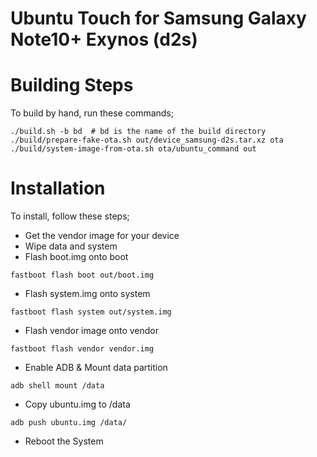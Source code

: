 # Ubuntu Touch for Samsung Galaxy Note10+ Exynos (d2s)

# Building Steps

To build by hand, run these commands;

```
./build.sh -b bd  # bd is the name of the build directory
./build/prepare-fake-ota.sh out/device_samsung-d2s.tar.xz ota
./build/system-image-from-ota.sh ota/ubuntu_command out
```

# Installation

To install, follow these steps;

- Get the vendor image for your device
- Wipe data and system
- Flash boot.img onto boot
```
fastboot flash boot out/boot.img
```

- Flash system.img onto system
```
fastboot flash system out/system.img
```

- Flash vendor image onto vendor
```
fastboot flash vendor vendor.img
```

- Enable ADB & Mount data partition
```
adb shell mount /data
```

- Copy ubuntu.img to /data
```
adb push ubuntu.img /data/
```

- Reboot the System
